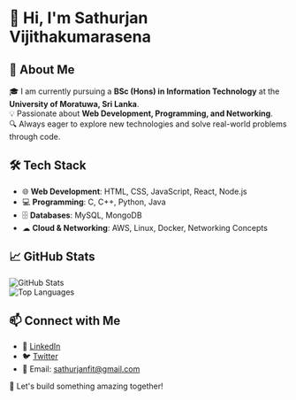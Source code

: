 # 👋 Hi, I'm Sathurjan Vijithakumarasena

## 🚀 About Me  
🎓 I am currently pursuing a **BSc (Hons) in Information Technology** at the **University of Moratuwa, Sri Lanka**.  
💡 Passionate about **Web Development, Programming, and Networking**.  
🔍 Always eager to explore new technologies and solve real-world problems through code.  

## 🛠️ Tech Stack  
- 🌐 **Web Development**: HTML, CSS, JavaScript, React, Node.js  
- 💻 **Programming**: C, C++, Python, Java  
- 🗄️ **Databases**: MySQL, MongoDB  
- ☁ **Cloud & Networking**: AWS, Linux, Docker, Networking Concepts  

## 📈 GitHub Stats  
![GitHub Stats](https://github-readme-stats.vercel.app/api?username=your-github-username&show_icons=true&theme=radical)  
![Top Languages](https://github-readme-stats.vercel.app/api/top-langs/?username=your-github-username&layout=compact&theme=radical)  

## 📫 Connect with Me  
- 💼 [LinkedIn](https://www.linkedin.com/in/vijithakumarasena-sathurjan-aaa602325)  
- 🐦 [Twitter](https://twitter.com/your-profile)  
- 📧 Email: sathurjanfit@gmail.com 

🚀 Let's build something amazing together!  
